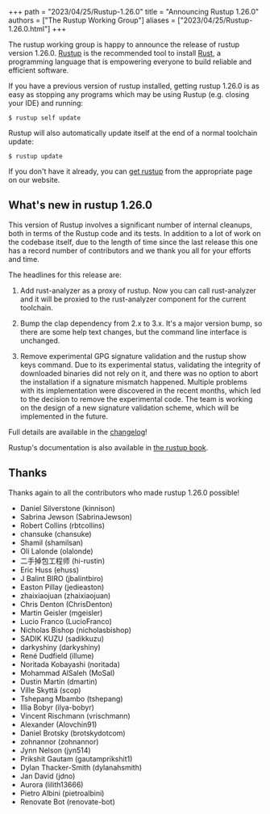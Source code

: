+++
path = "2023/04/25/Rustup-1.26.0"
title = "Announcing Rustup 1.26.0"
authors = ["The Rustup Working Group"]
aliases = ["2023/04/25/Rustup-1.26.0.html"]
+++

The rustup working group is happy to announce the release of rustup version 1.26.0. [Rustup][install] is the recommended tool to install [Rust][rust], a programming language that is empowering everyone to build reliable and efficient software.

If you have a previous version of rustup installed, getting rustup 1.26.0 is as easy as stopping any programs which may be using Rustup (e.g. closing your IDE) and running:

```console
$ rustup self update
```

Rustup will also automatically update itself at the end of a normal toolchain update:

```console
$ rustup update
```

If you don't have it already, you can [get rustup][install] from the appropriate page on our website.

[rust]: https://www.rust-lang.org
[install]: https://rustup.rs

## What's new in rustup 1.26.0

This version of Rustup involves a significant number of internal cleanups, both in terms
of the Rustup code and its tests. In addition to a lot of work on the codebase
itself, due to the length of time since the last release this one has a record number
of contributors and we thank you all for your efforts and time.

The headlines for this release are:

1. Add rust-analyzer as a proxy of rustup. Now you can call rust-analyzer and it will be proxied to the rust-analyzer component for the current toolchain.

2. Bump the clap dependency from 2.x to 3.x. It's a major version bump, so there are some help text changes, but the command line interface is unchanged.

3. Remove experimental GPG signature validation and the rustup show keys command. Due to its experimental status, validating the integrity of downloaded binaries did not rely on it, and there was no option to abort the installation if a signature mismatch happened. Multiple problems with its implementation were discovered in the recent months, which led to the decision to remove the experimental code. The team is working on the design of a new signature validation scheme, which will be implemented in the future.

Full details are available in the [changelog]!

Rustup's documentation is also available in [the rustup book][book].

[changelog]: https://github.com/rust-lang/rustup/blob/stable/CHANGELOG.md
[book]: https://rust-lang.github.io/rustup/

## Thanks

Thanks again to all the contributors who made rustup 1.26.0 possible!

- Daniel Silverstone (kinnison)
- Sabrina Jewson (SabrinaJewson)
- Robert Collins (rbtcollins)
- chansuke (chansuke)
- Shamil (shamilsan)
- Oli Lalonde (olalonde)
- 二手掉包工程师 (hi-rustin)
- Eric Huss (ehuss)
- J Balint BIRO (jbalintbiro)
- Easton Pillay (jedieaston)
- zhaixiaojuan (zhaixiaojuan)
- Chris Denton (ChrisDenton)
- Martin Geisler (mgeisler)
- Lucio Franco (LucioFranco)
- Nicholas Bishop (nicholasbishop)
- SADIK KUZU (sadikkuzu)
- darkyshiny (darkyshiny)
- René Dudfield (illume)
- Noritada Kobayashi (noritada)
- Mohammad AlSaleh (MoSal)
- Dustin Martin (dmartin)
- Ville Skyttä (scop)
- Tshepang Mbambo (tshepang)
- Illia Bobyr (ilya-bobyr)
- Vincent Rischmann (vrischmann)
- Alexander (Alovchin91)
- Daniel Brotsky (brotskydotcom)
- zohnannor (zohnannor)
- Jynn Nelson (jyn514)
- Prikshit Gautam (gautamprikshit1)
- Dylan Thacker-Smith (dylanahsmith)
- Jan David (jdno)
- Aurora (lilith13666)
- Pietro Albini (pietroalbini)
- Renovate Bot (renovate-bot)
